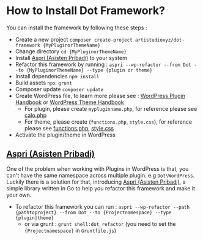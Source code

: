 # How to Install Dot Framework?

You can install the framework by following these steps :
- Create a new project `composer create-project artistudioxyz/dot-framework {MyPluginorThemeName}`
- Change directory `cd {MyPluginorThemeName}`
- Install [Aspri (Asisten Pribadi)](https://github.com/artistudioxyz/aspri) to your system
- Refactor this framework by running : `aspri --wp-refactor --from Dot --to {MyPluginorThemeName} --type {plugin or theme}`
- Install dependencies `npm install`
- Build assets `npx grunt`
- Composer update `composer update`
- Create WordPress file, to learn more please see : [WordPress Plugin Handbook](https://developer.wordpress.org/plugins/) or [WordPress Theme Handbook](https://developer.wordpress.org/themes/getting-started/)
    - For plugin, please create `mypluginname.php`, for reference please see [calo.php](https://github.com/agung2001/wp-calo/blob/develop/calo.php)
    - For theme, please create (`functions.php`, `style.css`), for reference please see [functions.php](https://github.com/artistudioxyz/bingopress/blob/main/functions.php), [style.css](https://github.com/artistudioxyz/bingopress/blob/main/style.css)
- Activate the plugin/theme in WordPress

## [Aspri (Asisten Pribadi)](https://github.com/artistudioxyz/aspri)

One of the problem when working with Plugins in WordPress is that, you can't have the same namespace across multiple plugin. e.g `Dot\WordPress`.
Luckily there is a solution for that, introducing [Aspri (Asisten Pribadi)](https://github.com/artistudioxyz/aspri),
a simple library written in Go to help you refactor this framework and make it your own.

- To refactor this framework you can run : `aspri --wp-refactor --path {pathtoproject} --from Dot --to {Projectnamespace} --type {plugin|theme}`
    - or via grunt : `grunt shell:dot_refactor` (you need to set the `{Projectnamespace}` in `Gruntfile.js`)